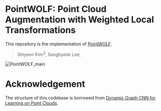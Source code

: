 # PointWOLF: Point Cloud Augmentation with Weighted Local Transformations

This repository is the implementation of [PointWOLF]().

> Sihyeon Kim$^3$, Sanghyeok Lee, 

![PointWOLF_main](https://user-images.githubusercontent.com/49049753/129553285-d7ea163b-c5a1-4b6c-ba98-077616d2b953.png)


# Acknowledgement
The structure of this codebase is borrowed from [Dynamic Graph CNN for Learning on Point Clouds](https://github.com/WangYueFt/dgcnn).
